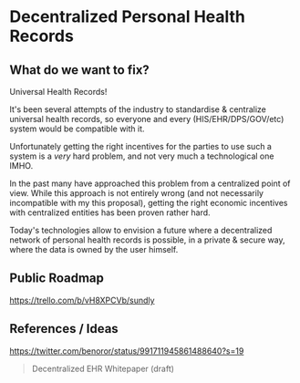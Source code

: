 # Decentralized Personal Health Records

## What do we want to fix?

Universal Health Records!

It's been several attempts of the industry to standardise & centralize universal health records, so everyone and every (HIS/EHR/DPS/GOV/etc) system would be compatible with it.

Unfortunately getting the right incentives for the parties to use such a system is a *very* hard problem, and not very much a technological one IMHO.

In the past many have approached this problem from a centralized point of view. While this approach is not entirely wrong (and not necessarily incompatible with my this proposal), getting the right economic incentives with centralized entities has been proven rather hard.

Today's technologies allow to envision a future where a decentralized network of personal health records is possible, in a private & secure way, where the data is owned by the user himself.

## Public Roadmap

https://trello.com/b/vH8XPCVb/sundly

## References / Ideas

https://twitter.com/benoror/status/991711945861488640?s=19

> Decentralized EHR Whitepaper (draft)

